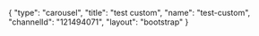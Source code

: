 {
    "type": "carousel",
    "title": "test custom",
    "name": "test-custom",
    "channelId": "121494071",
    "layout": "bootstrap"
}